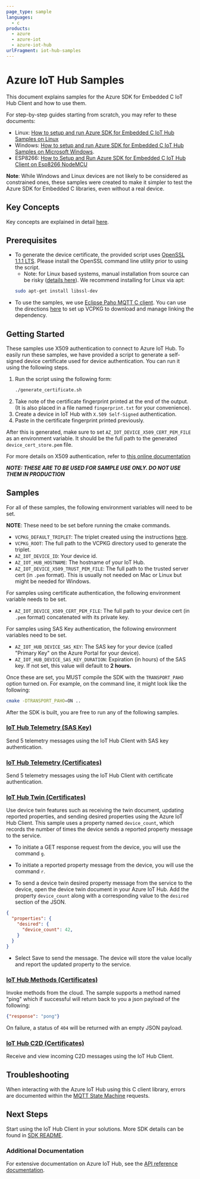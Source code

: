 ```yaml
---
page_type: sample
languages:
  - c
products:
  - azure
  - azure-iot
  - azure-iot-hub
urlFragment: iot-hub-samples
---
```


# Azure IoT Hub Samples

This document explains samples for the Azure SDK for Embedded C IoT Hub Client and how to use them. 

For step-by-step guides starting from scratch, you may refer to these documents:
  - Linux: [How to setup and run Azure SDK for Embedded C IoT Hub Samples on Linux](./linux/how_to_iot_hub_samples_linux.md)
  - Windows: [How to setup and run Azure SDK for Embedded C IoT Hub Samples on Microsoft Windows](./windows/how_to_iot_hub_samples_windows.md).
  - ESP8266: [How to Setup and Run Azure SDK for Embedded C IoT Hub Client on Esp8266 NodeMCU](./esp8266nodemcu/how_to_esp8266_nodemcu.md)

  **Note**: While Windows and Linux devices are not likely to be considered as constrained ones, these samples were created to make it simpler to test the Azure SDK for Embedded C libraries, even without a real device. 


## Key Concepts

Key concepts are explained in detail [here][SDK_README_KEY_CONCEPTS].

## Prerequisites

- To generate the device certificate, the provided script uses [OpenSSL 1.1.1 LTS](https://www.openssl.org/source/). Please
install the OpenSSL command line utility prior to using the script.
  - Note: for Linux based systems, manual installation from source can be risky ([details here](https://github.com/openssl/openssl/issues/11227#issuecomment-616445289)). We recommend installing for Linux via apt:  
  ```bash
  sudo apt-get install libssl-dev
  ```
- To use the samples, we use [Eclipse Paho MQTT C client][Eclipse_Paho]. You can use the directions
[here][VCPKG_DIRECTIONS] to set up VCPKG to download and manage linking the dependency.

## Getting Started

These samples use X509 authentication to connect to Azure IoT Hub. To easily run these samples, we have provided
a script to generate a self-signed device certificate used for device authentication. You can run it using the following
steps.

1. Run the script using the following form:
    ```bash
    ./generate_certificate.sh
    ```
1. Take note of the certificate fingerprint printed at the end of the output. (It is also placed in a file
named `fingerprint.txt` for your convenience).
1. Create a device in IoT Hub with `X.509 Self-Signed` authentication.
1. Paste in the certificate fingerprint printed previously.

After this is generated, make sure to set `AZ_IOT_DEVICE_X509_CERT_PEM_FILE` as an environment variable. It should be the
full path to the generated `device_cert_store.pem` file.

For more details on X509 authentication, refer to [this online documentation](https://docs.microsoft.com/en-us/azure/iot-hub/iot-hub-x509ca-overview#how-to-register-the-x509-ca-certificate-to-iot-hub)

***NOTE: THESE ARE TO BE USED FOR SAMPLE USE ONLY. DO NOT USE THEM IN PRODUCTION***

## Samples

For all of these samples, the following environment variables will need to be set.

**NOTE**: These need to be set before running the cmake commands.

- `VCPKG_DEFAULT_TRIPLET`: The triplet created using the instructions [here][VCPKG_DIRECTIONS].
- `VCPKG_ROOT`: The full path to the VCPKG directory used to generate the triplet.
- `AZ_IOT_DEVICE_ID`: Your device id.
- `AZ_IOT_HUB_HOSTNAME`: The hostname of your IoT Hub.
- `AZ_IOT_DEVICE_X509_TRUST_PEM_FILE`: The full path to the trusted server cert (in `.pem` format). This is usually
not needed on Mac or Linux but might be needed for Windows.

For samples using certificate authentication, the following environment variable needs to be set.

- `AZ_IOT_DEVICE_X509_CERT_PEM_FILE`: The full path to your device cert (in `.pem` format) concatenated
 with its private key.

For samples using SAS Key authentication, the following environment variables need to be set.

- `AZ_IOT_HUB_DEVICE_SAS_KEY`: The SAS key for your device (called "Primary Key" on the Azure Portal for your device).
- `AZ_IOT_HUB_DEVICE_SAS_KEY_DURATION`: Expiration (in hours) of the SAS key. If not set, this value will default to **2 hours.**

Once these are set, you MUST compile the SDK with the `TRANSPORT_PAHO` option turned on. For example, on the command
line, it might look like the following:
```bash
cmake -DTRANSPORT_PAHO=ON ..
```

After the SDK is built, you are free to run any of the following samples.

### [IoT Hub Telemetry (SAS Key)][telemetry_sample_sas]
Send 5 telemetry messages using the IoT Hub Client with SAS key authentication.

### [IoT Hub Telemetry (Certificates)][telemetry_sample_cert]
Send 5 telemetry messages using the IoT Hub Client with certificate authentication.

### [IoT Hub Twin (Certificates)][twin_sample]
Use device twin features such as receiving the twin document, updating reported properties, and sending desired properties using the Azure IoT Hub Client.
This sample uses a property named `device_count`, which records the number of times the device sends a reported property message to the service.

* To initiate a GET response request from the device, you will use the command `g`. 

* To initiate a reported property message from the device, you will use the command `r`.

* To send a device twin desired property message from the service to the device, open the device twin document in your Azure IoT Hub.  Add the property `device_count` along with a corresponding value to the `desired` section of the JSON.  
```json
{
  "properties": {
    "desired": {
      "device_count": 42,
    }
  }
}
```
* Select Save to send the message. The device will store the value locally and report the updated property to the service.

### [IoT Hub Methods (Certificates)][methods_sample]
Invoke methods from the cloud. The sample supports a method named "ping"
which if successful will return back to you a json payload of the following:

```json
{"response": "pong"}
```

On failure, a status of `404` will be returned with an empty JSON payload.

### [IoT Hub C2D (Certificates)][c2d_sample]
Receive and view incoming C2D messages using the IoT Hub Client.

## Troubleshooting

When interacting with the Azure IoT Hub using this C client library, errors are documented within the [MQTT State Machine][error_codes] requests.

## Next Steps

Start using the IoT Hub Client in your solutions. More SDK details can be found in [SDK README][IOT_CLIENT_README].

### Additional Documentation

For extensive documentation on Azure IoT Hub, see the [API reference documentation][iot_hub_mqtt].

<!-- LINKS -->
[IOT_CLIENT_README]: https://github.com/Azure/azure-sdk-for-c/tree/master/sdk/docs/iot#azure-iot-clients
[SDK_README_GETTING_STARTED]: https://github.com/Azure/azure-sdk-for-c/tree/master/sdk/docs/iot#getting-started
[SDK_README_KEY_CONCEPTS]: https://github.com/Azure/azure-sdk-for-c/tree/master/sdk/docs/iot#azure-iot-clients
[VCPKG_DIRECTIONS]:https://github.com/Azure/azure-sdk-for-c#development-environment
[c2d_sample]: src/paho_iot_hub_c2d_example.c
[methods_sample]: src/paho_iot_hub_methods_example.c
[telemetry_sample_sas]: src/paho_iot_hub_sas_telemetry_example.c
[telemetry_sample_cert]: src/paho_iot_hub_telemetry_example.c
[twin_sample]: src/paho_iot_hub_twin_example.c
[iot_hub_mqtt]: https://docs.microsoft.com/en-us/azure/iot-dps/iot-dps-mqtt-support
[error_codes]: ../../../../sdk/docs/iot/mqtt_state_machine.md#iot-service-errors
[Eclipse_Paho]: https://www.eclipse.org/paho/clients/c/

